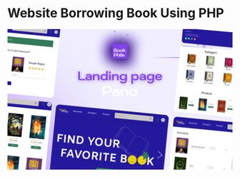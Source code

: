 # Website Borrowing Book Using PHP


<img
src="https://raw.githubusercontent.com/Jesjsssi/BookPhile/main/bookphile.jpg"
alt="design kit">

